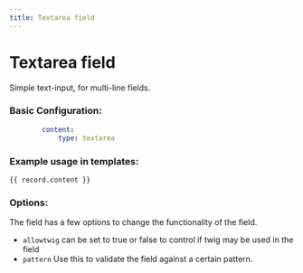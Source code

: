 ```yaml
---
title: Textarea field
---
```

Textarea field
==============

Simple text-input, for multi-line fields.

### Basic Configuration:

```yaml
        content:
            type: textarea
```

### Example usage in templates:

```twig
{{ record.content }}
```

### Options:

The field has a few options to change the functionality of the field.

* `allowtwig` can be set to true or false to control if twig may be used in the
  field
* `pattern` Use this to validate the field against a certain pattern.
